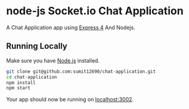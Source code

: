 # node-js Socket.io Chat Application

A Chat Application app using [Express 4](http://expressjs.com/) And Nodejs.

## Running Locally

Make sure you have [Node.js](http://nodejs.org/) installed.

```sh
git clone git@github.com:sumit12690/chat-application.git
cd chat-application
npm install
npm start
```

Your app should now be running on [localhost:3002](http://localhost:3002/).

